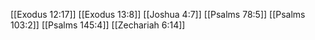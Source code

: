 [[Exodus 12:17]]
[[Exodus 13:8]]
[[Joshua 4:7]]
[[Psalms 78:5]]
[[Psalms 103:2]]
[[Psalms 145:4]]
[[Zechariah 6:14]]

